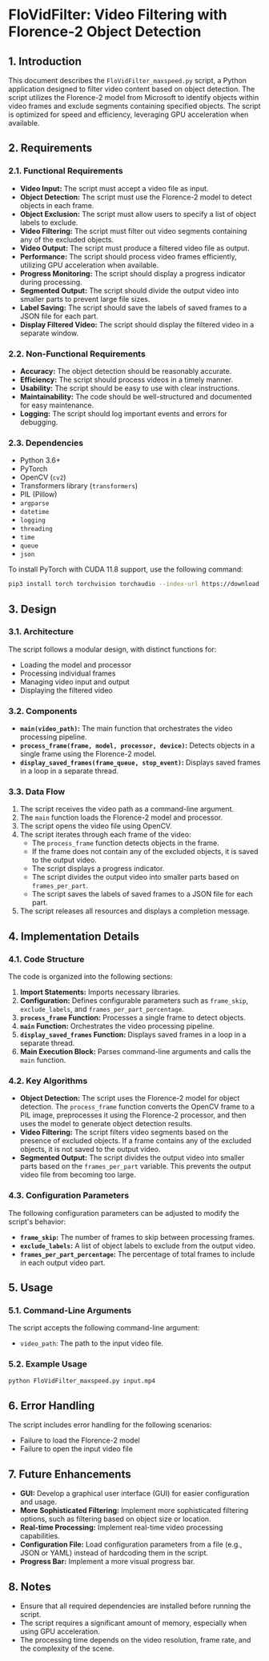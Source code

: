 # FloVidFilter: Video Filtering with Florence-2 Object Detection

## 1. Introduction

This document describes the `FloVidFilter_maxspeed.py` script, a Python application designed to filter video content based on object detection. The script utilizes the Florence-2 model from Microsoft to identify objects within video frames and exclude segments containing specified objects. The script is optimized for speed and efficiency, leveraging GPU acceleration when available.

## 2. Requirements

### 2.1. Functional Requirements

*   **Video Input:** The script must accept a video file as input.
*   **Object Detection:** The script must use the Florence-2 model to detect objects in each frame.
*   **Object Exclusion:** The script must allow users to specify a list of object labels to exclude.
*   **Video Filtering:** The script must filter out video segments containing any of the excluded objects.
*   **Video Output:** The script must produce a filtered video file as output.
*   **Performance:** The script should process video frames efficiently, utilizing GPU acceleration when available.
*   **Progress Monitoring:** The script should display a progress indicator during processing.
*   **Segmented Output:** The script should divide the output video into smaller parts to prevent large file sizes.
*   **Label Saving:** The script should save the labels of saved frames to a JSON file for each part.
*   **Display Filtered Video:** The script should display the filtered video in a separate window.

### 2.2. Non-Functional Requirements

*   **Accuracy:** The object detection should be reasonably accurate.
*   **Efficiency:** The script should process videos in a timely manner.
*   **Usability:** The script should be easy to use with clear instructions.
*   **Maintainability:** The code should be well-structured and documented for easy maintenance.
*   **Logging:** The script should log important events and errors for debugging.

### 2.3. Dependencies

*   Python 3.6+
*   PyTorch
*   OpenCV (`cv2`)
*   Transformers library (`transformers`)
*   PIL (Pillow)
*   `argparse`
*   `datetime`
*   `logging`
*   `threading`
*   `time`
*   `queue`
*   `json`

To install PyTorch with CUDA 11.8 support, use the following command:

```bash
pip3 install torch torchvision torchaudio --index-url https://download.pytorch.org/whl/cu118
```

## 3. Design

### 3.1. Architecture

The script follows a modular design, with distinct functions for:

*   Loading the model and processor
*   Processing individual frames
*   Managing video input and output
*   Displaying the filtered video

### 3.2. Components

*   **`main(video_path)`:** The main function that orchestrates the video processing pipeline.
*   **`process_frame(frame, model, processor, device)`:** Detects objects in a single frame using the Florence-2 model.
*   **`display_saved_frames(frame_queue, stop_event)`:** Displays saved frames in a loop in a separate thread.

### 3.3. Data Flow

1.  The script receives the video path as a command-line argument.
2.  The `main` function loads the Florence-2 model and processor.
3.  The script opens the video file using OpenCV.
4.  The script iterates through each frame of the video:
    *   The `process_frame` function detects objects in the frame.
    *   If the frame does not contain any of the excluded objects, it is saved to the output video.
    *   The script displays a progress indicator.
    *   The script divides the output video into smaller parts based on `frames_per_part`.
    *   The script saves the labels of saved frames to a JSON file for each part.
5.  The script releases all resources and displays a completion message.

## 4. Implementation Details

### 4.1. Code Structure

The code is organized into the following sections:

1.  **Import Statements:** Imports necessary libraries.
2.  **Configuration:** Defines configurable parameters such as `frame_skip`, `exclude_labels`, and `frames_per_part_percentage`.
3.  **`process_frame` Function:** Processes a single frame to detect objects.
4.  **`main` Function:** Orchestrates the video processing pipeline.
5.  **`display_saved_frames` Function:** Displays saved frames in a loop in a separate thread.
6.  **Main Execution Block:** Parses command-line arguments and calls the `main` function.

### 4.2. Key Algorithms

*   **Object Detection:** The script uses the Florence-2 model for object detection. The `process_frame` function converts the OpenCV frame to a PIL image, preprocesses it using the Florence-2 processor, and then uses the model to generate object detection results.
*   **Video Filtering:** The script filters video segments based on the presence of excluded objects. If a frame contains any of the excluded objects, it is not saved to the output video.
*   **Segmented Output:** The script divides the output video into smaller parts based on the `frames_per_part` variable. This prevents the output video file from becoming too large.

### 4.3. Configuration Parameters

The following configuration parameters can be adjusted to modify the script's behavior:

*   **`frame_skip`:** The number of frames to skip between processing frames.
*   **`exclude_labels`:** A list of object labels to exclude from the output video.
*   **`frames_per_part_percentage`:** The percentage of total frames to include in each output video part.

## 5. Usage

### 5.1. Command-Line Arguments

The script accepts the following command-line argument:

*   `video_path`: The path to the input video file.

### 5.2. Example Usage

```bash
python FloVidFilter_maxspeed.py input.mp4
```

## 6. Error Handling

The script includes error handling for the following scenarios:

*   Failure to load the Florence-2 model
*   Failure to open the input video file

## 7. Future Enhancements

*   **GUI:** Develop a graphical user interface (GUI) for easier configuration and usage.
*   **More Sophisticated Filtering:** Implement more sophisticated filtering options, such as filtering based on object size or location.
*   **Real-time Processing:** Implement real-time video processing capabilities.
*   **Configuration File:** Load configuration parameters from a file (e.g., JSON or YAML) instead of hardcoding them in the script.
*   **Progress Bar:** Implement a more visual progress bar.

## 8. Notes

*   Ensure that all required dependencies are installed before running the script.
*   The script requires a significant amount of memory, especially when using GPU acceleration.
*   The processing time depends on the video resolution, frame rate, and the complexity of the scene.

